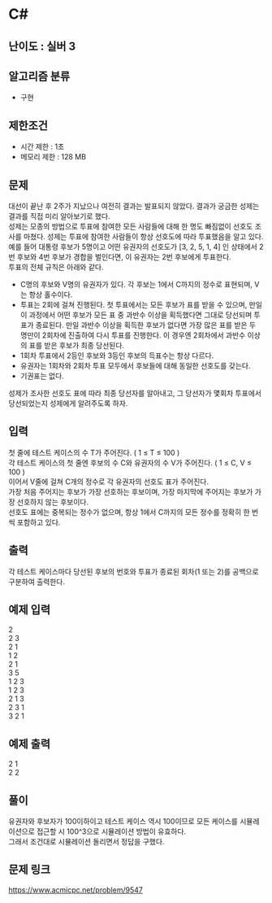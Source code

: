 # C#

## 난이도 : 실버 3

## 알고리즘 분류
  - 구현

## 제한조건
  - 시간 제한 : 1초
  - 메모리 제한 : 128 MB

## 문제
대선이 끝난 후 2주가 지났으나 여전히 결과는 발표되지 않았다. 결과가 궁금한 성제는 결과를 직접 미리 알아보기로 했다.<br/>
성제는 모종의 방법으로 투표에 참여한 모든 사람들에 대해 한 명도 빠짐없이 선호도 조사를 마쳤다. 성제는 투표에 참여한 사람들이 항상 선호도에 따라 투표했음을 알고 있다.<br/>
예를 들어 대통령 후보가 5명이고 어떤 유권자의 선호도가 [3, 2, 5, 1, 4] 인 상태에서 2번 후보와 4번 후보가 경합을 벌인다면, 이 유권자는 2번 후보에게 투표한다.<br/>
투표의 전체 규칙은 아래와 같다.<br/>

  - C명의 후보와 V명의 유권자가 있다. 각 후보는 1에서 C까지의 정수로 표현되며, V는 항상 홀수이다.
  - 투표는 2회에 걸쳐 진행된다. 첫 투표에서는 모든 후보가 표를 받을 수 있으며, 만일 이 과정에서 어떤 후보가 모든 표 중 과반수 이상을 획득했다면 그대로 당선되며 투표가 종료된다. 만일 과반수 이상을 획득한 후보가 없다면 가장 많은 표를 받은 두 명만이 2회차에 진출하여 다시 투표를 진행한다. 이 경우엔 2회차에서 과반수 이상의 표를 받은 후보가 최종 당선된다.
  - 1회차 투표에서 2등인 후보와 3등인 후보의 득표수는 항상 다르다.
  - 유권자는 1회차와 2회차 투표 모두에서 후보들에 대해 동일한 선호도를 갖는다.
  - 기권표는 없다.

성제가 조사한 선호도 표에 따라 최종 당선자를 알아내고, 그 당선자가 몇회차 투표에서 당선되었는지 성제에게 알려주도록 하자.<br/>


## 입력
첫 줄에 테스트 케이스의 수 T가 주어진다. ( 1 ≤ T ≤ 100 )<br/>
각 테스트 케이스의 첫 줄엔 후보의 수 C와 유권자의 수 V가 주어진다. ( 1 ≤ C, V ≤ 100 )<br/>
이어서 V줄에 걸쳐 C개의 정수로 각 유권자의 선호도 표가 주어진다.<br/>
가장 처음 주어지는 후보가 가장 선호하는 후보이며, 가장 마지막에 주어지는 후보가 가장 선호하지 않는 후보이다.<br/>
선호도 표에는 중복되는 정수가 없으며, 항상 1에서 C까지의 모든 정수를 정확히 한 번씩 포함하고 있다.<br/>


## 출력
각 테스트 케이스마다 당선된 후보의 번호와 투표가 종료된 회차(1 또는 2)를 공백으로 구분하여 출력한다.<br/>


## 예제 입력
2<br/>
2 3<br/>
2 1<br/>
1 2<br/>
2 1<br/>
3 5<br/>
1 2 3<br/>
1 2 3<br/>
2 1 3<br/>
2 3 1<br/>
3 2 1<br/>


## 예제 출력
2 1<br/>
2 2<br/>


## 풀이
유권자와 후보자가 100이하이고 테스트 케이스 역시 100이므로 모든 케이스를 시뮬레이션으로 접근할 시 100^3으로 시뮬레이션 방법이 유효하다.<br/>
그래서 조건대로 시뮬레이션 돌리면서 정답을 구했다.<br/>


## 문제 링크
https://www.acmicpc.net/problem/9547